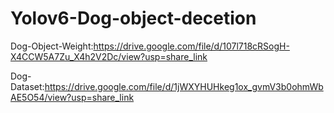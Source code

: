 # Yolov6-Dog-object-decetion

Dog-Object-Weight:https://drive.google.com/file/d/107l718cRSogH-X4CCW5A7Zu_X4h2V2Dc/view?usp=share_link

Dog-Dataset:https://drive.google.com/file/d/1jWXYHUHkeg1ox_gvmV3b0ohmWbAE5O54/view?usp=share_link


 
